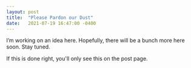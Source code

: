 ```yaml
---
layout: post
title:  "Please Pardon our Dust"
date:   2021-07-19 16:47:00 -0400
---
```

I’m working on an idea here. Hopefully, there will be a bunch more here soon. Stay tuned.

If this is done right, you'll only see this on the post page.
